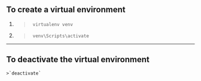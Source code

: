 ## To create a virtual environment
1. > ` virtualenv venv`
2. >` venv\Scripts\activate`
***
## To deactivate the virtual environment
    >`deactivate`

